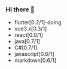 ### Hi there 👋
* flutter[0.2/1]-doing 
* vue3.x[0.3/1] 
* react[0.0/1]
* java[0.7/1]
* C#[0.7/1]
* javascript[0.6/1]
* markdown[0.6/1] 
<!--
**caowujun/caowujun** is a ✨ _special_ ✨ repository because its `README.md` (this file) appears on your GitHub profile.

Here are some ideas to get you started:

- 🔭 I’m currently working on ...
- 🌱 I’m currently learning ...
- 👯 I’m looking to collaborate on ...
- 🤔 I’m looking for help with ...
- 💬 Ask me about ...
- 📫 How to reach me: ...
- 😄 Pronouns: ...
- ⚡ Fun fact: ...
-->
